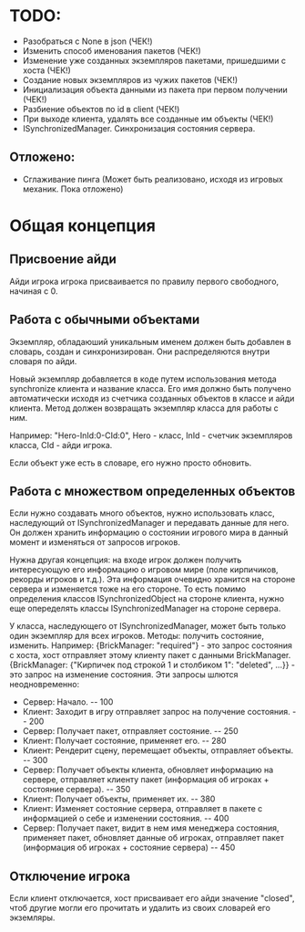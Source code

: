 # TODO:
- Разобраться с None в json (ЧЕК!)
- Изменить способ именования пакетов (ЧЕК!)
- Изменение уже созданных экземпляров пакетами, пришедшими с хоста (ЧЕК!)
- Создание новых экземпляров из чужих пакетов (ЧЕК!)
- Инициализация объекта данными из пакета при первом получении (ЧЕК!)
- Разбиение объектов по id в client (ЧЕК!)
- При выходе клиента, удалять все созданные им объекты (ЧЕК!)
- ISynchronizedManager. Синхронизация состояния сервера.


## Отложено:
- Сглаживание пинга (Может быть реализовано, исходя из игровых механик. Пока отложено)


# Общая концепция

## Присвоение айди

Айди игрока игрока присваивается по правилу первого свободного, начиная с 0.

## Работа с обычными объектами

Экземпляр, обладаюший уникальным именем должен быть добавлен в словарь, создан и синхронизирован. Они распределяются внутри словаря по айди. 

Новый экземпляр добавляется в коде путем использования метода synchronize клиента и название класса. Его имя должно быть получено автоматически исходя из счетчика созданных объектов в классе и айди клиента. Метод должен возвращать экземпляр класса для работы с ним.

Например: "Hero-InId:0-CId:0", Hero - класс, InId - счетчик экземпляров класса, CId - айди игрока.

Если объект уже есть в словаре, его нужно просто обновить.

## Работа с множеством определенных объектов

Если нужно создавать много объектов, нужно использовать класс, наследующий от ISynchronizedManager и передавать данные для него. Он должен хранить информацию о состоянии игрового мира в данный момент и изменяться от запросов игроков. 

Нужна другая концепция: на входе игрок должен получить интересующую его информацию о игровом мире (поле кирпичиков, рекорды игроков и т.д.). Эта информация очевидно хранится на стороне сервера и изменяется тоже на его стороне. То есть помимо определения классов ISynchronizedObject на стороне клиента, нужно еще опеределять классы ISynchronizedManager на стороне сервера.

У класса, наследующего от ISynchronizedManager, может быть только один экземпляр для всех игроков. Методы: получить состояние, изменить. Например: {BrickManager: "required"} - это запрос состояния с хоста, хост отправляет этому клиенту пакет с данными BrickManager. {BrickManager: {"Кирпичек под строкой 1 и столбиком 1": "deleted", ...}} - это запрос на изменение состояния. 
Эти запросы шлются неодновременно:
- Сервер: Начало. -- 100
- Клиент: Заходит в игру отправляет запрос на получение состояния. -- 200
- Сервер: Получает пакет, отправляет состояние. -- 250
- Клиент: Получает состояние, применяет его. 	-- 280
- Клиент: Рендерит сцену, перемещает объекты, отправляет объекты. 	 -- 300
- Сервер: Получает объекты клиента, обновляет информацию на сервере, отправляет клиенту пакет (информация об игроках + состояние сервера). -- 350
- Клиент: Получает объекты, применяет их. -- 380
- Клиент: Изменяет состояние сервера, отправляет в пакете с информацией о себе и изменении состояния. -- 400
- Сервер: Получает пакет, видит в нем имя менеджера состояния, применяет пакет, обновляет данные об игроках, отправляет пакет (информация об игроках + состояние сервера) -- 450

## Отключение игрока

Если клиент отключается, хост присваивает его айди значение "closed", чтоб другие могли его прочитать и удалить из своих словарей его экземляры. 


